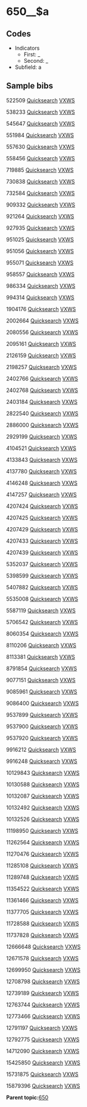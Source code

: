 # 650\_\_$a

## Codes

-   Indicators
    -   First: \_
    -   Second: \_
-   Subfield: a

## Sample bibs

522509 [Quicksearch](https://search.library.yale.edu/catalog/522509) [VXWS](http://prodorbis.library.yale.edu:7014/vxws/GetHoldingsService?bibId=522509)

538233 [Quicksearch](https://search.library.yale.edu/catalog/538233) [VXWS](http://prodorbis.library.yale.edu:7014/vxws/GetHoldingsService?bibId=538233)

545647 [Quicksearch](https://search.library.yale.edu/catalog/545647) [VXWS](http://prodorbis.library.yale.edu:7014/vxws/GetHoldingsService?bibId=545647)

551984 [Quicksearch](https://search.library.yale.edu/catalog/551984) [VXWS](http://prodorbis.library.yale.edu:7014/vxws/GetHoldingsService?bibId=551984)

557630 [Quicksearch](https://search.library.yale.edu/catalog/557630) [VXWS](http://prodorbis.library.yale.edu:7014/vxws/GetHoldingsService?bibId=557630)

558456 [Quicksearch](https://search.library.yale.edu/catalog/558456) [VXWS](http://prodorbis.library.yale.edu:7014/vxws/GetHoldingsService?bibId=558456)

719885 [Quicksearch](https://search.library.yale.edu/catalog/719885) [VXWS](http://prodorbis.library.yale.edu:7014/vxws/GetHoldingsService?bibId=719885)

730838 [Quicksearch](https://search.library.yale.edu/catalog/730838) [VXWS](http://prodorbis.library.yale.edu:7014/vxws/GetHoldingsService?bibId=730838)

732584 [Quicksearch](https://search.library.yale.edu/catalog/732584) [VXWS](http://prodorbis.library.yale.edu:7014/vxws/GetHoldingsService?bibId=732584)

909332 [Quicksearch](https://search.library.yale.edu/catalog/909332) [VXWS](http://prodorbis.library.yale.edu:7014/vxws/GetHoldingsService?bibId=909332)

921264 [Quicksearch](https://search.library.yale.edu/catalog/921264) [VXWS](http://prodorbis.library.yale.edu:7014/vxws/GetHoldingsService?bibId=921264)

927935 [Quicksearch](https://search.library.yale.edu/catalog/927935) [VXWS](http://prodorbis.library.yale.edu:7014/vxws/GetHoldingsService?bibId=927935)

951025 [Quicksearch](https://search.library.yale.edu/catalog/951025) [VXWS](http://prodorbis.library.yale.edu:7014/vxws/GetHoldingsService?bibId=951025)

951056 [Quicksearch](https://search.library.yale.edu/catalog/951056) [VXWS](http://prodorbis.library.yale.edu:7014/vxws/GetHoldingsService?bibId=951056)

955071 [Quicksearch](https://search.library.yale.edu/catalog/955071) [VXWS](http://prodorbis.library.yale.edu:7014/vxws/GetHoldingsService?bibId=955071)

958557 [Quicksearch](https://search.library.yale.edu/catalog/958557) [VXWS](http://prodorbis.library.yale.edu:7014/vxws/GetHoldingsService?bibId=958557)

986334 [Quicksearch](https://search.library.yale.edu/catalog/986334) [VXWS](http://prodorbis.library.yale.edu:7014/vxws/GetHoldingsService?bibId=986334)

994314 [Quicksearch](https://search.library.yale.edu/catalog/994314) [VXWS](http://prodorbis.library.yale.edu:7014/vxws/GetHoldingsService?bibId=994314)

1904176 [Quicksearch](https://search.library.yale.edu/catalog/1904176) [VXWS](http://prodorbis.library.yale.edu:7014/vxws/GetHoldingsService?bibId=1904176)

2002664 [Quicksearch](https://search.library.yale.edu/catalog/2002664) [VXWS](http://prodorbis.library.yale.edu:7014/vxws/GetHoldingsService?bibId=2002664)

2080556 [Quicksearch](https://search.library.yale.edu/catalog/2080556) [VXWS](http://prodorbis.library.yale.edu:7014/vxws/GetHoldingsService?bibId=2080556)

2095161 [Quicksearch](https://search.library.yale.edu/catalog/2095161) [VXWS](http://prodorbis.library.yale.edu:7014/vxws/GetHoldingsService?bibId=2095161)

2126159 [Quicksearch](https://search.library.yale.edu/catalog/2126159) [VXWS](http://prodorbis.library.yale.edu:7014/vxws/GetHoldingsService?bibId=2126159)

2198257 [Quicksearch](https://search.library.yale.edu/catalog/2198257) [VXWS](http://prodorbis.library.yale.edu:7014/vxws/GetHoldingsService?bibId=2198257)

2402766 [Quicksearch](https://search.library.yale.edu/catalog/2402766) [VXWS](http://prodorbis.library.yale.edu:7014/vxws/GetHoldingsService?bibId=2402766)

2402768 [Quicksearch](https://search.library.yale.edu/catalog/2402768) [VXWS](http://prodorbis.library.yale.edu:7014/vxws/GetHoldingsService?bibId=2402768)

2403184 [Quicksearch](https://search.library.yale.edu/catalog/2403184) [VXWS](http://prodorbis.library.yale.edu:7014/vxws/GetHoldingsService?bibId=2403184)

2822540 [Quicksearch](https://search.library.yale.edu/catalog/2822540) [VXWS](http://prodorbis.library.yale.edu:7014/vxws/GetHoldingsService?bibId=2822540)

2886000 [Quicksearch](https://search.library.yale.edu/catalog/2886000) [VXWS](http://prodorbis.library.yale.edu:7014/vxws/GetHoldingsService?bibId=2886000)

2929199 [Quicksearch](https://search.library.yale.edu/catalog/2929199) [VXWS](http://prodorbis.library.yale.edu:7014/vxws/GetHoldingsService?bibId=2929199)

4104521 [Quicksearch](https://search.library.yale.edu/catalog/4104521) [VXWS](http://prodorbis.library.yale.edu:7014/vxws/GetHoldingsService?bibId=4104521)

4133843 [Quicksearch](https://search.library.yale.edu/catalog/4133843) [VXWS](http://prodorbis.library.yale.edu:7014/vxws/GetHoldingsService?bibId=4133843)

4137780 [Quicksearch](https://search.library.yale.edu/catalog/4137780) [VXWS](http://prodorbis.library.yale.edu:7014/vxws/GetHoldingsService?bibId=4137780)

4146248 [Quicksearch](https://search.library.yale.edu/catalog/4146248) [VXWS](http://prodorbis.library.yale.edu:7014/vxws/GetHoldingsService?bibId=4146248)

4147257 [Quicksearch](https://search.library.yale.edu/catalog/4147257) [VXWS](http://prodorbis.library.yale.edu:7014/vxws/GetHoldingsService?bibId=4147257)

4207424 [Quicksearch](https://search.library.yale.edu/catalog/4207424) [VXWS](http://prodorbis.library.yale.edu:7014/vxws/GetHoldingsService?bibId=4207424)

4207425 [Quicksearch](https://search.library.yale.edu/catalog/4207425) [VXWS](http://prodorbis.library.yale.edu:7014/vxws/GetHoldingsService?bibId=4207425)

4207429 [Quicksearch](https://search.library.yale.edu/catalog/4207429) [VXWS](http://prodorbis.library.yale.edu:7014/vxws/GetHoldingsService?bibId=4207429)

4207433 [Quicksearch](https://search.library.yale.edu/catalog/4207433) [VXWS](http://prodorbis.library.yale.edu:7014/vxws/GetHoldingsService?bibId=4207433)

4207439 [Quicksearch](https://search.library.yale.edu/catalog/4207439) [VXWS](http://prodorbis.library.yale.edu:7014/vxws/GetHoldingsService?bibId=4207439)

5352037 [Quicksearch](https://search.library.yale.edu/catalog/5352037) [VXWS](http://prodorbis.library.yale.edu:7014/vxws/GetHoldingsService?bibId=5352037)

5398599 [Quicksearch](https://search.library.yale.edu/catalog/5398599) [VXWS](http://prodorbis.library.yale.edu:7014/vxws/GetHoldingsService?bibId=5398599)

5407882 [Quicksearch](https://search.library.yale.edu/catalog/5407882) [VXWS](http://prodorbis.library.yale.edu:7014/vxws/GetHoldingsService?bibId=5407882)

5535008 [Quicksearch](https://search.library.yale.edu/catalog/5535008) [VXWS](http://prodorbis.library.yale.edu:7014/vxws/GetHoldingsService?bibId=5535008)

5587119 [Quicksearch](https://search.library.yale.edu/catalog/5587119) [VXWS](http://prodorbis.library.yale.edu:7014/vxws/GetHoldingsService?bibId=5587119)

5706542 [Quicksearch](https://search.library.yale.edu/catalog/5706542) [VXWS](http://prodorbis.library.yale.edu:7014/vxws/GetHoldingsService?bibId=5706542)

8060354 [Quicksearch](https://search.library.yale.edu/catalog/8060354) [VXWS](http://prodorbis.library.yale.edu:7014/vxws/GetHoldingsService?bibId=8060354)

8110206 [Quicksearch](https://search.library.yale.edu/catalog/8110206) [VXWS](http://prodorbis.library.yale.edu:7014/vxws/GetHoldingsService?bibId=8110206)

8113381 [Quicksearch](https://search.library.yale.edu/catalog/8113381) [VXWS](http://prodorbis.library.yale.edu:7014/vxws/GetHoldingsService?bibId=8113381)

8791854 [Quicksearch](https://search.library.yale.edu/catalog/8791854) [VXWS](http://prodorbis.library.yale.edu:7014/vxws/GetHoldingsService?bibId=8791854)

9077151 [Quicksearch](https://search.library.yale.edu/catalog/9077151) [VXWS](http://prodorbis.library.yale.edu:7014/vxws/GetHoldingsService?bibId=9077151)

9085961 [Quicksearch](https://search.library.yale.edu/catalog/9085961) [VXWS](http://prodorbis.library.yale.edu:7014/vxws/GetHoldingsService?bibId=9085961)

9086400 [Quicksearch](https://search.library.yale.edu/catalog/9086400) [VXWS](http://prodorbis.library.yale.edu:7014/vxws/GetHoldingsService?bibId=9086400)

9537899 [Quicksearch](https://search.library.yale.edu/catalog/9537899) [VXWS](http://prodorbis.library.yale.edu:7014/vxws/GetHoldingsService?bibId=9537899)

9537900 [Quicksearch](https://search.library.yale.edu/catalog/9537900) [VXWS](http://prodorbis.library.yale.edu:7014/vxws/GetHoldingsService?bibId=9537900)

9537920 [Quicksearch](https://search.library.yale.edu/catalog/9537920) [VXWS](http://prodorbis.library.yale.edu:7014/vxws/GetHoldingsService?bibId=9537920)

9916212 [Quicksearch](https://search.library.yale.edu/catalog/9916212) [VXWS](http://prodorbis.library.yale.edu:7014/vxws/GetHoldingsService?bibId=9916212)

9916248 [Quicksearch](https://search.library.yale.edu/catalog/9916248) [VXWS](http://prodorbis.library.yale.edu:7014/vxws/GetHoldingsService?bibId=9916248)

10129843 [Quicksearch](https://search.library.yale.edu/catalog/10129843) [VXWS](http://prodorbis.library.yale.edu:7014/vxws/GetHoldingsService?bibId=10129843)

10130588 [Quicksearch](https://search.library.yale.edu/catalog/10130588) [VXWS](http://prodorbis.library.yale.edu:7014/vxws/GetHoldingsService?bibId=10130588)

10132087 [Quicksearch](https://search.library.yale.edu/catalog/10132087) [VXWS](http://prodorbis.library.yale.edu:7014/vxws/GetHoldingsService?bibId=10132087)

10132492 [Quicksearch](https://search.library.yale.edu/catalog/10132492) [VXWS](http://prodorbis.library.yale.edu:7014/vxws/GetHoldingsService?bibId=10132492)

10132526 [Quicksearch](https://search.library.yale.edu/catalog/10132526) [VXWS](http://prodorbis.library.yale.edu:7014/vxws/GetHoldingsService?bibId=10132526)

11198950 [Quicksearch](https://search.library.yale.edu/catalog/11198950) [VXWS](http://prodorbis.library.yale.edu:7014/vxws/GetHoldingsService?bibId=11198950)

11262564 [Quicksearch](https://search.library.yale.edu/catalog/11262564) [VXWS](http://prodorbis.library.yale.edu:7014/vxws/GetHoldingsService?bibId=11262564)

11270476 [Quicksearch](https://search.library.yale.edu/catalog/11270476) [VXWS](http://prodorbis.library.yale.edu:7014/vxws/GetHoldingsService?bibId=11270476)

11285108 [Quicksearch](https://search.library.yale.edu/catalog/11285108) [VXWS](http://prodorbis.library.yale.edu:7014/vxws/GetHoldingsService?bibId=11285108)

11289748 [Quicksearch](https://search.library.yale.edu/catalog/11289748) [VXWS](http://prodorbis.library.yale.edu:7014/vxws/GetHoldingsService?bibId=11289748)

11354522 [Quicksearch](https://search.library.yale.edu/catalog/11354522) [VXWS](http://prodorbis.library.yale.edu:7014/vxws/GetHoldingsService?bibId=11354522)

11361466 [Quicksearch](https://search.library.yale.edu/catalog/11361466) [VXWS](http://prodorbis.library.yale.edu:7014/vxws/GetHoldingsService?bibId=11361466)

11377705 [Quicksearch](https://search.library.yale.edu/catalog/11377705) [VXWS](http://prodorbis.library.yale.edu:7014/vxws/GetHoldingsService?bibId=11377705)

11728588 [Quicksearch](https://search.library.yale.edu/catalog/11728588) [VXWS](http://prodorbis.library.yale.edu:7014/vxws/GetHoldingsService?bibId=11728588)

11737828 [Quicksearch](https://search.library.yale.edu/catalog/11737828) [VXWS](http://prodorbis.library.yale.edu:7014/vxws/GetHoldingsService?bibId=11737828)

12666648 [Quicksearch](https://search.library.yale.edu/catalog/12666648) [VXWS](http://prodorbis.library.yale.edu:7014/vxws/GetHoldingsService?bibId=12666648)

12671578 [Quicksearch](https://search.library.yale.edu/catalog/12671578) [VXWS](http://prodorbis.library.yale.edu:7014/vxws/GetHoldingsService?bibId=12671578)

12699950 [Quicksearch](https://search.library.yale.edu/catalog/12699950) [VXWS](http://prodorbis.library.yale.edu:7014/vxws/GetHoldingsService?bibId=12699950)

12708798 [Quicksearch](https://search.library.yale.edu/catalog/12708798) [VXWS](http://prodorbis.library.yale.edu:7014/vxws/GetHoldingsService?bibId=12708798)

12739189 [Quicksearch](https://search.library.yale.edu/catalog/12739189) [VXWS](http://prodorbis.library.yale.edu:7014/vxws/GetHoldingsService?bibId=12739189)

12763744 [Quicksearch](https://search.library.yale.edu/catalog/12763744) [VXWS](http://prodorbis.library.yale.edu:7014/vxws/GetHoldingsService?bibId=12763744)

12773466 [Quicksearch](https://search.library.yale.edu/catalog/12773466) [VXWS](http://prodorbis.library.yale.edu:7014/vxws/GetHoldingsService?bibId=12773466)

12791197 [Quicksearch](https://search.library.yale.edu/catalog/12791197) [VXWS](http://prodorbis.library.yale.edu:7014/vxws/GetHoldingsService?bibId=12791197)

12792775 [Quicksearch](https://search.library.yale.edu/catalog/12792775) [VXWS](http://prodorbis.library.yale.edu:7014/vxws/GetHoldingsService?bibId=12792775)

14712090 [Quicksearch](https://search.library.yale.edu/catalog/14712090) [VXWS](http://prodorbis.library.yale.edu:7014/vxws/GetHoldingsService?bibId=14712090)

15425850 [Quicksearch](https://search.library.yale.edu/catalog/15425850) [VXWS](http://prodorbis.library.yale.edu:7014/vxws/GetHoldingsService?bibId=15425850)

15731875 [Quicksearch](https://search.library.yale.edu/catalog/15731875) [VXWS](http://prodorbis.library.yale.edu:7014/vxws/GetHoldingsService?bibId=15731875)

15879396 [Quicksearch](https://search.library.yale.edu/catalog/15879396) [VXWS](http://prodorbis.library.yale.edu:7014/vxws/GetHoldingsService?bibId=15879396)

**Parent topic:**[650](../../tags/650/650.md)

